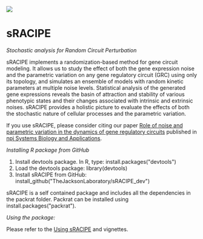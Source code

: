 ![](/www/racipe.png)
# sRACIPE 

*Stochastic analysis for Random Circuit Perturbation*



sRACIPE implements a randomization-based method for gene circuit modeling. It allows us to study the effect of both the gene expression noise and the parametric variation on any gene regulatory circuit (GRC) using only its topology, and simulates an ensemble of models with random kinetic parameters at multiple noise levels. Statistical analysis of the generated gene expressions reveals the basin of attraction and stability of various phenotypic states and their changes associated with intrinsic and extrinsic noises. sRACIPE provides a holistic picture to evaluate the effects of both the stochastic nature of cellular processes and the parametric variation.   

If you use sRACIPE, please consider citing our paper [Role of noise and parametric variation in the dynamics of gene regulatory circuits](https://www.nature.com/articles/s41540-018-0076-x) published in [npj Systems Biology and Applications](https://www.nature.com/npjsba/articles).

*Installing R package from GitHub*

1) Install devtools package. In R, type: 
install.packages("devtools")
2) Load the devtools package:
library(devtools)
3) Install sRACIPE from GitHub:
install_github("TheJacksonLaboratory/sRACIPE_dev")

sRACIPE is a self contained package and includes all the dependencies in the packrat folder.
Packrat can be installed using install.packages("packrat").

*Using the package:* 

Please refer to the  [Using sRACIPE](http://htmlpreview.github.io/?https://github.com/TheJacksonLaboratory/sRACIPE_dev/blob/master/vignettes/sRACIPE.html) and vignettes. 


